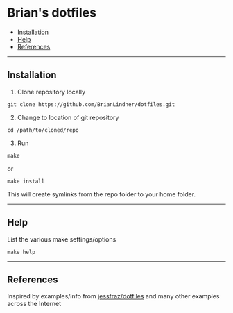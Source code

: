 
# Brian's dotfiles <!-- omit in toc -->

- [Installation](#installation)
- [Help](#help)
- [References](#references)

---

## Installation

1. Clone repository locally

```shell
git clone https://github.com/BrianLindner/dotfiles.git
```

2. Change to location of git repository

```shell
cd /path/to/cloned/repo
```

3. Run

```shell
make
```

or

```shell
make install
```

This will create symlinks from the repo folder to your home folder.

---

## Help

List the various make settings/options

```shell
make help
```

---
## References

Inspired by examples/info from [jessfraz/dotfiles](https://github.com/jessfraz/dotfiles)
and many other examples across the Internet
